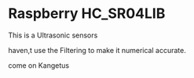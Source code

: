 # Raspberry HC_SR04LIB
This is a Ultrasonic sensors

haven,t use the Filtering to make it numerical accurate.

come on Kangetus 
